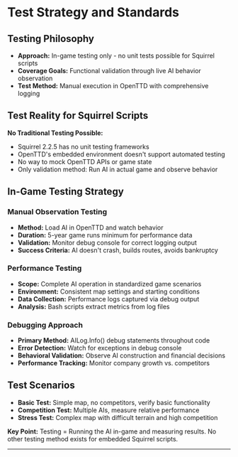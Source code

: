 # Test Strategy and Standards

## Testing Philosophy
- **Approach:** In-game testing only - no unit tests possible for Squirrel scripts
- **Coverage Goals:** Functional validation through live AI behavior observation  
- **Test Method:** Manual execution in OpenTTD with comprehensive logging

## Test Reality for Squirrel Scripts
**No Traditional Testing Possible:**
- Squirrel 2.2.5 has no unit testing frameworks
- OpenTTD's embedded environment doesn't support automated testing
- No way to mock OpenTTD APIs or game state
- Only validation method: Run AI in actual game and observe behavior

## In-Game Testing Strategy

### Manual Observation Testing
- **Method:** Load AI in OpenTTD and watch behavior
- **Duration:** 5-year game runs minimum for performance data
- **Validation:** Monitor debug console for correct logging output
- **Success Criteria:** AI doesn't crash, builds routes, avoids bankruptcy

### Performance Testing  
- **Scope:** Complete AI operation in standardized game scenarios
- **Environment:** Consistent map settings and starting conditions
- **Data Collection:** Performance logs captured via debug output
- **Analysis:** Bash scripts extract metrics from log files

### Debugging Approach
- **Primary Method:** AILog.Info() debug statements throughout code
- **Error Detection:** Watch for exceptions in debug console
- **Behavioral Validation:** Observe AI construction and financial decisions
- **Performance Tracking:** Monitor company growth vs. competitors

## Test Scenarios
- **Basic Test:** Simple map, no competitors, verify basic functionality
- **Competition Test:** Multiple AIs, measure relative performance
- **Stress Test:** Complex map with difficult terrain and high competition

**Key Point:** Testing = Running the AI in-game and measuring results. No other testing method exists for embedded Squirrel scripts.

---
